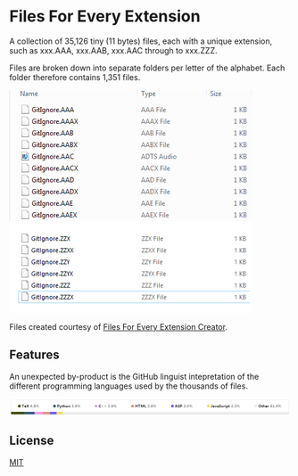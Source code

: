 # Files For Every Extension

A collection of 35,126 tiny (11 bytes) files, each with a unique extension, such as xxx.AAA, xxx.AAB, xxx.AAC through to xxx.ZZZ.

Files are broken down into separate folders per letter of the alphabet. Each folder therefore contains 1,351 files. 

![File1](winExpl.png)

<!--github linguist-->

Files created courtesy of [Files For Every Extension Creator](https://github.com/GregTrevellick/FilesForEveryExtensionCreator).

## Features

An unexpected by-product is the GitHub linguist intepretation of the different programming languages used by the thousands of files.

![Git Hub Linguist](gitHubLinguist.png)

## License
[MIT](/LICENSE.txt)
